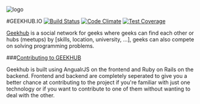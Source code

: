 ![logo](https://github.com/adham90/geekhub.io/blob/master/logo.jpg "geekhub.io")

#GEEKHUB.IO [![Build Status](https://travis-ci.org/adham90/geekhub.io.svg?branch=master)](https://travis-ci.org/adham90/geekhub.io) [![Code Climate](https://codeclimate.com/github/adham90/geekhub.io/badges/gpa.svg)](https://codeclimate.com/github/adham90/geekhub.io) [![Test Coverage](https://codeclimate.com/github/adham90/geekhub.io/badges/coverage.svg)](https://codeclimate.com/github/adham90/geekhub.io)

[Geekhub] is a social network for geeks where geeks can find each other or hubs (meetups) by [skills, location, university, ...], geeks can also compete on solving programming problems.

###[Contributing to GEEKHUB](https://github.com/adham90/geekhub.io/blob/master/CONTRIBUTING.md)

Geekhub is built using AngualrJS on the frontend and Ruby on Rails on the backend. Frontend and backend are completely seperated to give you a better chance at contributing to the project if you're familiar with just one technology or if you want to contribute to one of them without wanting to deal with the other.

[Geekhub]: http://www.geekhub.io/
